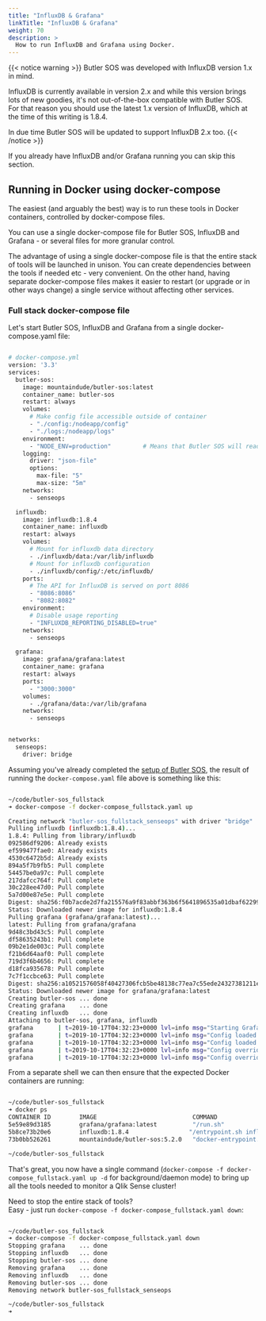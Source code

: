 ```yaml
---
title: "InfluxDB & Grafana"
linkTitle: "InfluxDB & Grafana"
weight: 70
description: >
  How to run InfluxDB and Grafana using Docker.
---
```


{{< notice warning >}}
Butler SOS was developed with InfluxDB version 1.x in mind.  

InfluxDB is currently available in version 2.x and while this version brings lots of new goodies, it's not out-of-the-box compatible with Butler SOS.  
For that reason you should use the latest 1.x version of InfluxDB, which at the time of this writing is 1.8.4.

In due time Butler SOS will be updated to support InfluxDB 2.x too.
{{< /notice >}}

If you already have InfluxDB and/or Grafana running you can skip this section.

## Running in Docker using docker-compose

The easiest (and arguably the best) way is to run these tools in Docker containers, controlled by docker-compose files.  

You can use a single docker-compose file for Butler SOS, InfluxDB and Grafana - or several files for more granular control.  

The advantage of using a single docker-compose file is that the entire stack of tools will be launched in unison. You can create dependencies between the tools if needed etc - very convenient.
On the other hand, having separate docker-compose files makes it easier to restart (or upgrade or in other ways change) a single service without affecting other services.

### Full stack docker-compose file

Let's start Butler SOS, InfluxDB and Grafana from a single docker-compose.yaml file:

```bash

# docker-compose.yml
version: '3.3'
services:
  butler-sos:
    image: mountaindude/butler-sos:latest
    container_name: butler-sos
    restart: always
    volumes:
      # Make config file accessible outside of container
      - "./config:/nodeapp/config"
      - "./logs:/nodeapp/logs"
    environment:
      - "NODE_ENV=production"         # Means that Butler SOS will read config data from production.yaml 
    logging:
      driver: "json-file"
      options:
        max-file: "5"
        max-size: "5m"
    networks:
      - senseops

  influxdb:
    image: influxdb:1.8.4
    container_name: influxdb
    restart: always
    volumes:
      # Mount for influxdb data directory
      - ./influxdb/data:/var/lib/influxdb
      # Mount for influxdb configuration
      - ./influxdb/config/:/etc/influxdb/
    ports:
      # The API for InfluxDB is served on port 8086
      - "8086:8086"
      - "8082:8082"
    environment:
      # Disable usage reporting
      - "INFLUXDB_REPORTING_DISABLED=true"
    networks:
      - senseops

  grafana:
    image: grafana/grafana:latest
    container_name: grafana
    restart: always
    ports:
      - "3000:3000"
    volumes:
      - ./grafana/data:/var/lib/grafana
    networks:
      - senseops


networks:
  senseops:
    driver: bridge

```

Assuming you've already completed the [setup of Butler SOS](/docs/getting_started/setup/), the result of running the `docker-compose.yaml` file above is something like this:

```bash

~/code/butler-sos_fullstack
➜ docker-compose -f docker-compose_fullstack.yaml up

Creating network "butler-sos_fullstack_senseops" with driver "bridge"
Pulling influxdb (influxdb:1.8.4)...
1.8.4: Pulling from library/influxdb
092586df9206: Already exists
ef599477fae0: Already exists
4530c6472b5d: Already exists
894a5f7b9fb5: Pull complete
54457be0a97c: Pull complete
217dafcc764f: Pull complete
30c228ee47d0: Pull complete
5a7d00e87e5e: Pull complete
Digest: sha256:f0b7acde2d7fa215576a9f83abbf363b6f5641896535a01dbaf62299ab2272f9
Status: Downloaded newer image for influxdb:1.8.4
Pulling grafana (grafana/grafana:latest)...
latest: Pulling from grafana/grafana
9d48c3bd43c5: Pull complete
df58635243b1: Pull complete
09b2e1de003c: Pull complete
f21b6d64aaf0: Pull complete
719d3f6b4656: Pull complete
d18fca935678: Pull complete
7c7f1ccbce63: Pull complete
Digest: sha256:a10521576058f40427306fcb5be48138c77ea7c55ede24327381211e653f478a
Status: Downloaded newer image for grafana/grafana:latest
Creating butler-sos ... done
Creating grafana    ... done
Creating influxdb   ... done
Attaching to butler-sos, grafana, influxdb
grafana       | t=2019-10-17T04:32:23+0000 lvl=info msg="Starting Grafana" logger=server version=6.4.3 commit=3a2bfb7 branch=HEAD compiled=2019-10-16T09:32:09+0000
grafana       | t=2019-10-17T04:32:23+0000 lvl=info msg="Config loaded from" logger=settings file=/usr/share/grafana/conf/defaults.ini
grafana       | t=2019-10-17T04:32:23+0000 lvl=info msg="Config loaded from" logger=settings file=/etc/grafana/grafana.ini
grafana       | t=2019-10-17T04:32:23+0000 lvl=info msg="Config overridden from command line" logger=settings arg="default.paths.data=/var/lib/grafana"
grafana       | t=2019-10-17T04:32:23+0000 lvl=info msg="Config overridden from command line" logger=settings arg="default.paths.logs=/var/log/grafana"

```

From a separate shell we can then ensure that the expected Docker containers are running:

```bash

~/code/butler-sos_fullstack
➜ docker ps
CONTAINER ID        IMAGE                           COMMAND                  CREATED             STATUS                    PORTS                                            NAMES
5e59e89d3185        grafana/grafana:latest          "/run.sh"                7 minutes ago       Up 37 seconds             0.0.0.0:3000->3000/tcp                           grafana
5b8ce73b20e6        influxdb:1.8.4                 "/entrypoint.sh infl…"   7 minutes ago       Up 36 seconds             0.0.0.0:8082->8082/tcp, 0.0.0.0:8086->8086/tcp   influxdb
73b0bb526261        mountaindude/butler-sos:5.2.0   "docker-entrypoint.s…"   7 minutes ago       Up 37 seconds (healthy)                                                    butler-sos

~/code/butler-sos_fullstack

```

That's great, you now have a single command (```docker-compose -f docker-compose_fullstack.yaml up -d``` for background/daemon mode) to bring up all the tools needed to monitor a Qlik Sense cluster!

Need to stop the entire stack of tools?  
Easy - just run `docker-compose -f docker-compose_fullstack.yaml down`:

```bash

~/code/butler-sos_fullstack
➜ docker-compose -f docker-compose_fullstack.yaml down
Stopping grafana    ... done
Stopping influxdb   ... done
Stopping butler-sos ... done
Removing grafana    ... done
Removing influxdb   ... done
Removing butler-sos ... done
Removing network butler-sos_fullstack_senseops

~/code/butler-sos_fullstack
➜

```

